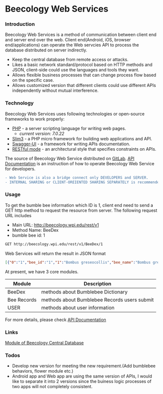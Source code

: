 # Beecology Web Services


### Introduction
Beecology Web Services is a method of communication between client end and server end over the web. Client end(Android, iOS, browser end/applications) can operate the Web servcies API to process the database distributed on server indirectly.
  - Keep the central database from remote access or attacks.
  - Likes a basic network standard/protocol based on HTTP methods and JSON, client-side could use the languages and tools they want.
  - Allows flexible business processes that can change process flow based on the specific case.
  - Allows customized version that different clients could use different APIs independently without mutual interference.


### Technology

Beecology Web Services uses following technologies or open-source frameworks to work properly:

* [PHP](http://php.net/) - a server scripting language for writing web pages.
    * *current version: 7.0.22*
* [Slim3](https://www.slimframework.com/) - a PHP micro framework for building web applications and API.
* [Swagger-UI](https://swagger.io/swagger-ui/) - a framework for writing APIs documentation.
* [RESTful mode](http://phppot.com/php/php-restful-web-service/) - an architectural style that specifies constraints on APIs.

The source of Beecology Web Service distributed on [GitLab](http://).
[API Documentation](http://beecology.wpi.edu/rest/vendor/api_v1) is an instruction of how to operate Beecology Web Service for developers.

```diff
- Web Service is also a bridge connect only DEVELOPERS and SERVER. 
- INTERNAL SHARING or CLIENT-OREIENTED SHARING SEPARATELY is recommended.
```

### Usage

To get the bumble bee information which ID is 1, client end need to send a GET http method to request the resource from server.
The following request URL includes 
- Main URL: http://beecology.wpi.edu/rest/v1
- Method Name: BeeDex
- bumble bee id: 1
```sh
GET http://beecology.wpi.edu/rest/v1/BeeDex/1
```
Web Services will return the result in JSON format
```JSON
[{"0":"1","bee_id":"1","1":"Bombus greseocollis","bee_name":"Bombus greseocollis","2":"Brown-belted bumble bee","common_name":"Brown-belted bumble bee","3":"This bumble bee has a black dot on the thorax, is dark around the wings and has a thin orange band before the abdomen becomes mostly black.","description":"This bumble bee has a black dot on the thorax, is dark around the wings and has a thin orange band before the abdomen becomes mostly black.","4":"May - October","active_months":"May - October","5":"bimaculatus, affinis, impatiens","confused":"bimaculatus, affinis, impatiens","6":"greseocollis.png","bee_pic_path":"greseocollis.png","7":null,"abdomen_list":null,"8":null,"thorax_list":null,"9":null,"head_list":null}]
```
At present, we have 3 core modules.

| Module | Description |
| ------ | ------ |
| BeeDex | methods about Bumblebee Dictionary|
| Bee Records | methods about Bumblebee Records users submit |
| USER | methods about user information |

For more details, please check [API Documentation](http://beecology.wpi.edu/rest/vendor/api_v1) 

### Links
[Module of Beecology Central Database](https://biymon.github.io/Beecology-Module/database_module.md)

### Todos

 - Develop new version for meeting the new requirement.(Add bumblebee behaviors, flower module etc.)
 - Android app and Web app are using the same version of APIs, I would like to separate it into 2 versions since the buiness logic processes of two apps will not completely consistent.
